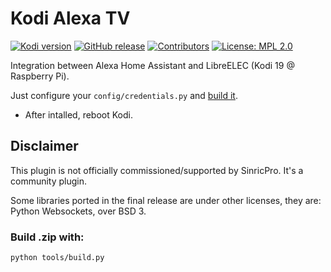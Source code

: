 # Kodi Alexa TV
[![Kodi version](https://img.shields.io/badge/kodi%20versions-18--19-blue)](https://kodi.tv/)
[![GitHub release](https://img.shields.io/github/release/jeimison3/Kodi-Alexa-TV.svg)](https://github.com/jeimison3/Kodi-Alexa-TV/releases)
[![Contributors](https://img.shields.io/github/contributors/jeimison3/Kodi-Alexa-TV.svg)](https://github.com/jeimison3/Kodi-Alexa-TV/graphs/contributors)
[![License: MPL 2.0](https://img.shields.io/badge/License-MPL%202.0-brightgreen.svg)](https://opensource.org/licenses/MPL-2.0)

Integration between Alexa Home Assistant and LibreELEC (Kodi 19 @ Raspberry Pi).

Just configure your `config/credentials.py` and [build it](#build-zip-with).

- After intalled, reboot Kodi.

## Disclaimer

This plugin is not officially commissioned/supported by SinricPro.
It's a community plugin.

Some libraries ported in the final release are under other licenses, they are: Python Websockets, over BSD 3. 

### Build .zip with:
```sh
python tools/build.py
```